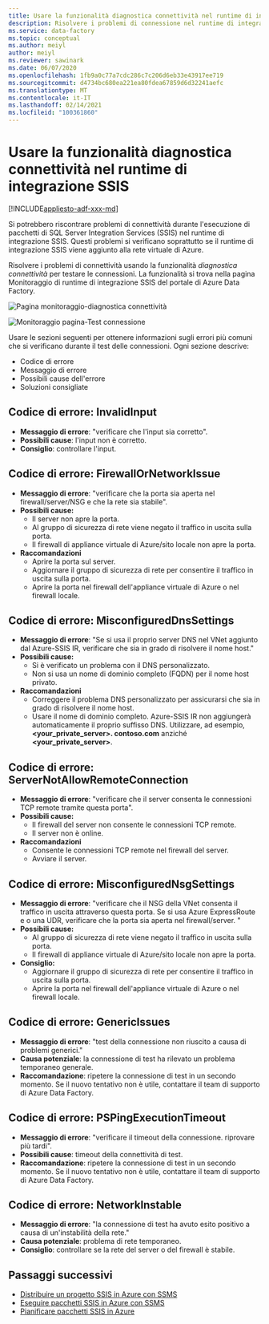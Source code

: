 ```yaml
---
title: Usare la funzionalità diagnostica connettività nel runtime di integrazione SSIS
description: Risolvere i problemi di connessione nel runtime di integrazione SSIS utilizzando la funzionalità di connettività di diagnostica.
ms.service: data-factory
ms.topic: conceptual
ms.author: meiyl
author: meiyl
ms.reviewer: sawinark
ms.date: 06/07/2020
ms.openlocfilehash: 1fb9a0c77a7cdc286c7c206d6eb33e43917ee719
ms.sourcegitcommit: d4734bc680ea221ea80fdea67859d6d32241aefc
ms.translationtype: MT
ms.contentlocale: it-IT
ms.lasthandoff: 02/14/2021
ms.locfileid: "100361860"
---
```

# <a name="use-the-diagnose-connectivity-feature-in-the-ssis-integration-runtime"></a>Usare la funzionalità diagnostica connettività nel runtime di integrazione SSIS

[!INCLUDE[appliesto-adf-xxx-md](includes/appliesto-adf-xxx-md.md)]

Si potrebbero riscontrare problemi di connettività durante l'esecuzione di pacchetti di SQL Server Integration Services (SSIS) nel runtime di integrazione SSIS. Questi problemi si verificano soprattutto se il runtime di integrazione SSIS viene aggiunto alla rete virtuale di Azure.

Risolvere i problemi di connettività usando la funzionalità *diagnostica connettività* per testare le connessioni. La funzionalità si trova nella pagina Monitoraggio di runtime di integrazione SSIS del portale di Azure Data Factory.

 ![Pagina monitoraggio-diagnostica connettività](media/ssis-integration-runtime-diagnose-connectivity-faq/ssis-monitor-diagnose-connectivity.png)

 ![Monitoraggio pagina-Test connessione](media/ssis-integration-runtime-diagnose-connectivity-faq/ssis-monitor-test-connection.png)

Usare le sezioni seguenti per ottenere informazioni sugli errori più comuni che si verificano durante il test delle connessioni. Ogni sezione descrive:

- Codice di errore
- Messaggio di errore
- Possibili cause dell'errore
- Soluzioni consigliate

## <a name="error-code-invalidinput"></a>Codice di errore: InvalidInput

- **Messaggio di errore**: "verificare che l'input sia corretto".
- **Possibili cause**: l'input non è corretto.
- **Consiglio**: controllare l'input.

## <a name="error-code-firewallornetworkissue"></a>Codice di errore: FirewallOrNetworkIssue

- **Messaggio di errore**: "verificare che la porta sia aperta nel firewall/server/NSG e che la rete sia stabile".
- **Possibili cause:**
  - Il server non apre la porta.
  - Al gruppo di sicurezza di rete viene negato il traffico in uscita sulla porta.
  - Il firewall di appliance virtuale di Azure/sito locale non apre la porta.
- **Raccomandazioni**
  - Aprire la porta sul server.
  - Aggiornare il gruppo di sicurezza di rete per consentire il traffico in uscita sulla porta.
  - Aprire la porta nel firewall dell'appliance virtuale di Azure o nel firewall locale.

## <a name="error-code-misconfigureddnssettings"></a>Codice di errore: MisconfiguredDnsSettings

- **Messaggio di errore**: "Se si usa il proprio server DNS nel VNet aggiunto dal Azure-SSIS IR, verificare che sia in grado di risolvere il nome host."
- **Possibili cause:**
  -  Si è verificato un problema con il DNS personalizzato.
  -  Non si usa un nome di dominio completo (FQDN) per il nome host privato.
- **Raccomandazioni**
  -  Correggere il problema DNS personalizzato per assicurarsi che sia in grado di risolvere il nome host.
  -  Usare il nome di dominio completo. Azure-SSIS IR non aggiungerà automaticamente il proprio suffisso DNS. Utilizzare, ad esempio, **<your_private_server>. contoso.com** anziché **<your_private_server>**.

## <a name="error-code-servernotallowremoteconnection"></a>Codice di errore: ServerNotAllowRemoteConnection

- **Messaggio di errore**: "verificare che il server consenta le connessioni TCP remote tramite questa porta".
- **Possibili cause:**
  -  Il firewall del server non consente le connessioni TCP remote.
  -  Il server non è online.
- **Raccomandazioni**
  -  Consente le connessioni TCP remote nel firewall del server.
  -  Avviare il server.
   
## <a name="error-code-misconfigurednsgsettings"></a>Codice di errore: MisconfiguredNsgSettings

- **Messaggio di errore**: "verificare che il NSG della VNet consenta il traffico in uscita attraverso questa porta. Se si usa Azure ExpressRoute e o una UDR, verificare che la porta sia aperta nel firewall/server. "
- **Possibili cause:**
  -  Al gruppo di sicurezza di rete viene negato il traffico in uscita sulla porta.
  -  Il firewall di appliance virtuale di Azure/sito locale non apre la porta.
- **Consiglio:**
  -  Aggiornare il gruppo di sicurezza di rete per consentire il traffico in uscita sulla porta.
  -  Aprire la porta nel firewall dell'appliance virtuale di Azure o nel firewall locale.

## <a name="error-code-genericissues"></a>Codice di errore: GenericIssues

- **Messaggio di errore**: "test della connessione non riuscito a causa di problemi generici."
- **Causa potenziale**: la connessione di test ha rilevato un problema temporaneo generale.
- **Raccomandazione**: ripetere la connessione di test in un secondo momento. Se il nuovo tentativo non è utile, contattare il team di supporto di Azure Data Factory.

## <a name="error-code-pspingexecutiontimeout"></a>Codice di errore: PSPingExecutionTimeout

- **Messaggio di errore**: "verificare il timeout della connessione. riprovare più tardi".
- **Possibili cause**: timeout della connettività di test.
- **Raccomandazione**: ripetere la connessione di test in un secondo momento. Se il nuovo tentativo non è utile, contattare il team di supporto di Azure Data Factory.

## <a name="error-code-networkinstable"></a>Codice di errore: NetworkInstable

- **Messaggio di errore**: "la connessione di test ha avuto esito positivo a causa di un'instabilità della rete."
- **Causa potenziale**: problema di rete temporaneo.
- **Consiglio**: controllare se la rete del server o del firewall è stabile.

## <a name="next-steps"></a>Passaggi successivi

- [Distribuire un progetto SSIS in Azure con SSMS](/sql/integration-services/ssis-quickstart-deploy-ssms)
- [Eseguire pacchetti SSIS in Azure con SSMS](/sql/integration-services/ssis-quickstart-run-ssms)
- [Pianificare pacchetti SSIS in Azure](/sql/integration-services/lift-shift/ssis-azure-schedule-packages-ssms)